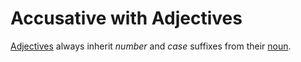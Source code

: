 # Accusative with Adjectives

[Adjectives](../pos/adwords.md) always inherit _number_ and _case_ suffixes from their [noun](../pos/nouns.md).
